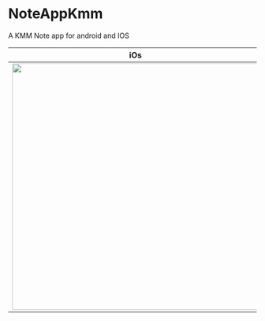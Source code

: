 # NoteAppKmm

A KMM Note app for android and IOS

| iOs | android |
|--|--|
| <image src="https://user-images.githubusercontent.com/38915569/230253989-d2cc6d48-72fc-47bc-b9b6-8e76b1ac3ab0.png" width=500> | <image src="https://user-images.githubusercontent.com/38915569/230254168-c58520fc-aa58-4382-bc0b-a9ced2327415.png" width=500> |
